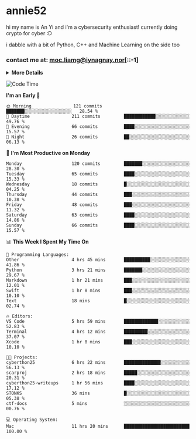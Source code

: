 # annie52 

hi my name is An Yi and i'm a cybersecurity enthusiast!
currently doing crypto for cyber :D

i dabble with a bit of Python, C++ and Machine Learning on the side too

<!--
![trophy](https://github-profile-trophy.vercel.app/?username=yanganyi&theme=discord&no-frame=true&no-bg=false&margin-w=4&row=1)
-->

### contact me at: moc.liamg@iynagnay.nor[::-1] 

<details>
<summary>
  <strong>More Details</strong>
</summary>
<br/>

**main langs**

![Python](https://img.shields.io/badge/-Python-black?style=for-the-badge&logo=python)
![C++](https://img.shields.io/badge/-C%2B%2B-black?style=for-the-badge&logo=c%2B%2B)
![Swift](https://img.shields.io/badge/-Swift-black?style=for-the-badge&logo=swift)

**dev envs**

![VSCode](https://img.shields.io/badge/-VS_Code-black?style=for-the-badge&logo=visualstudiocode)
![Figma](https://img.shields.io/badge/-Figma-black?style=for-the-badge&logo=figma)
![XCode](https://img.shields.io/badge/-XCode-black?style=for-the-badge&logo=xcode)
![Github](https://img.shields.io/badge/-Github-black?style=for-the-badge&logo=github)

**browsers**

![Arc Browser](https://img.shields.io/badge/-Arc-black?style=for-the-badge&logo=arc)
![Opera GX](https://img.shields.io/badge/-Opera_GX-black?style=for-the-badge&logo=operagx)
![Firefox](https://img.shields.io/badge/-Firefox-black?style=for-the-badge&logo=firefox)

**devices**

![macOS](https://img.shields.io/badge/-macOS-black?style=for-the-badge&logo=macos)
![Kali Linux](https://img.shields.io/badge/-Kali-black?style=for-the-badge&logo=kalilinux)
![Windows](https://img.shields.io/badge/-Windows-black?style=for-the-badge&logo=windows11)
![Android](https://img.shields.io/badge/-Android-black?style=for-the-badge&logo=android)

</details>

<!--START_SECTION:waka-->
![Code Time](http://img.shields.io/badge/Code%20Time-146%20hrs%2041%20mins-blue)

**I'm an Early 🐤** 

```text
🌞 Morning                121 commits         ███████░░░░░░░░░░░░░░░░░░   28.54 % 
🌆 Daytime                211 commits         ████████████░░░░░░░░░░░░░   49.76 % 
🌃 Evening                66 commits          ████░░░░░░░░░░░░░░░░░░░░░   15.57 % 
🌙 Night                  26 commits          ██░░░░░░░░░░░░░░░░░░░░░░░   06.13 % 
```
📅 **I'm Most Productive on Monday** 

```text
Monday                   120 commits         ███████░░░░░░░░░░░░░░░░░░   28.30 % 
Tuesday                  65 commits          ████░░░░░░░░░░░░░░░░░░░░░   15.33 % 
Wednesday                18 commits          █░░░░░░░░░░░░░░░░░░░░░░░░   04.25 % 
Thursday                 44 commits          ███░░░░░░░░░░░░░░░░░░░░░░   10.38 % 
Friday                   48 commits          ███░░░░░░░░░░░░░░░░░░░░░░   11.32 % 
Saturday                 63 commits          ████░░░░░░░░░░░░░░░░░░░░░   14.86 % 
Sunday                   66 commits          ████░░░░░░░░░░░░░░░░░░░░░   15.57 % 
```


📊 **This Week I Spent My Time On** 

```text
💬 Programming Languages: 
Other                    4 hrs 45 mins       ██████████░░░░░░░░░░░░░░░   41.86 % 
Python                   3 hrs 21 mins       ███████░░░░░░░░░░░░░░░░░░   29.67 % 
Markdown                 1 hr 21 mins        ███░░░░░░░░░░░░░░░░░░░░░░   12.01 % 
Swift                    1 hr 8 mins         ███░░░░░░░░░░░░░░░░░░░░░░   10.10 % 
Text                     18 mins             █░░░░░░░░░░░░░░░░░░░░░░░░   02.74 % 

🔥 Editors: 
VS Code                  5 hrs 59 mins       █████████████░░░░░░░░░░░░   52.83 % 
Terminal                 4 hrs 12 mins       █████████░░░░░░░░░░░░░░░░   37.07 % 
Xcode                    1 hr 8 mins         ███░░░░░░░░░░░░░░░░░░░░░░   10.10 % 

🐱‍💻 Projects: 
cyberthon25              6 hrs 22 mins       ██████████████░░░░░░░░░░░   56.13 % 
scarproj                 2 hrs 18 mins       █████░░░░░░░░░░░░░░░░░░░░   20.31 % 
cyberthon25-writeups     1 hr 56 mins        ████░░░░░░░░░░░░░░░░░░░░░   17.12 % 
STONKS                   36 mins             █░░░░░░░░░░░░░░░░░░░░░░░░   05.38 % 
ctf-docs                 5 mins              ░░░░░░░░░░░░░░░░░░░░░░░░░   00.76 % 

💻 Operating System: 
Mac                      11 hrs 20 mins      █████████████████████████   100.00 % 
```


<!--END_SECTION:waka-->

<!--
## a little background

- I am currently studying at [Hwa Chong Junior College](https://www.hci.edu.sg/), subject combi P CP M E
- Currently doing CTFs and [Leetcode](https://leetcode.com/) daily challenges
- Fluent in English and Chinese, learning Russian and Indonesian

<a href="">
  <img align="centre" src="https://github-readme-stats.vercel.app/api?username=yanganyi&count_private=true&include_all_commits=true&show_icons=true&title_color=007bff&text_color=e7e7e7&icon_color=007bff&bg_color=171c28" />
<a />
-->



<!--
![Top Langs](https://github-readme-stats.vercel.app/api/top-langs/?username=yanganyi&layout=compact&title_color=007bff&text_color=e7e7e7&icon_color=007bff&bg_color=171c28)
-->

<!--
**yanganyi/yanganyi** is a ✨ _special_ ✨ repository because its `README.md` (this file) appears on your GitHub profile.

Here are some ideas to get you started:

- 🔭 I’m currently working on ...
- 🌱 I’m currently learning ...
- 👯 I’m looking to collaborate on ...
- 🤔 I’m looking for help with ...
- 💬 Ask me about ...
- 📫 How to reach me: ...
- 😄 Pronouns: ...
- ⚡ Fun fact: ...
-->
